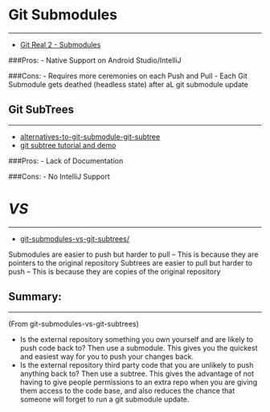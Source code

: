
# Git Submodules
-----------------------------------------
* [Git Real 2 - Submodules](https://app.pluralsight.com/player?course=code-school-git-real-2&author=gregg-pollack&name=4cebf5a9-1a17-4b3f-84f9-b0ef66b1223b&clip=0&mode=live)


###Pros:
	- Native Support on Android Studio/IntelliJ 

###Cons:
	- Requires more ceremonies on each Push and Pull
	- Each Git Submodule gets deathed (headless state) after aL git submodule update


## Git SubTrees
-----------------------------------------

* [alternatives-to-git-submodule-git-subtree](https://www.atlassian.com/blog/git/alternatives-to-git-submodule-git-subtree) 
* [git subtree tutorial and demo](https://www.youtube.com/watch?v=t3Qhon7burE)


###Pros:
	- Lack of Documentation 

###Cons: 
	- No IntelliJ Support


# ***VS***
-----------------------------------------

* [git-submodules-vs-git-subtrees/](https://codewinsarguments.co/2016/05/01/git-submodules-vs-git-subtrees/)


Submodules are easier to push but harder to pull – This is because they are pointers to the original repository
Subtrees are easier to pull but harder to push – This is because they are copies of the original repository


## Summary: 
-----------------------------------------
(From git-submodules-vs-git-subtrees)
 
- Is the external repository something you own yourself and are likely to push code back to? Then use a submodule. This gives you the quickest and easiest way for you to push your changes back.
- Is the external repository third party code that you are unlikely to push anything back to? Then use a subtree. This gives the advantage of not having to give people permissions to an extra repo when you are giving them access to the code base, and also reduces the chance that someone will forget to run a git submodule update.


